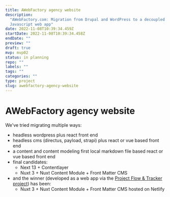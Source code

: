 ```yaml
---
title: AWebFactory agency website
description:
  "AWebFactory.com: Migration from Drupal and WordPress to a decoupled
  Javascript web app"
date: 2022-11-08T10:39:34.459Z
startDate: 2022-11-08T10:39:34.458Z
endDate: ""
preview: ""
draft: true
mvp: mvp02
status: in planning
repo: ""
labels: ""
tags: ""
categories: ""
type: project
slug: awebfactory-agency-website
---
```


# AWebFactory agency website

We've tried migrating multiple ways:

- headless wordpress plus react front end
- headless cms (directus, payload, strapi) plus react or vue based front end
- a content and content modeling first local markdown file based react or vue based front end
- final candidates:
  - Next 13 + Contentlayer
  - Nuxt 3 + Nuxt Content Module + Front Matter CMS
- and the winner (developed as a web app via the [Project Flow & Tracker project](/projects/project-flow-tracker)) has been:
  - Nuxt 3 + Nuxt Content Module + Front Matter CMS hosted on Netlify
